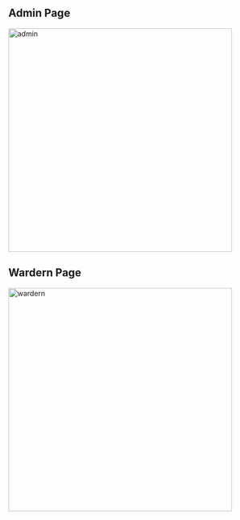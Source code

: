 ## Admin Page
<img width="444" alt="admin" src="https://github.com/ranushka-lakmal/Student-Apartment-Management-Systems/assets/19938421/eba509bc-e9f6-4077-b0bb-0679382d1dc0">



## Wardern Page 

<img width="444" alt="wardern" src="https://github.com/ranushka-lakmal/Student-Apartment-Management-Systems/assets/19938421/a1d53076-3469-48e9-878c-59cdcd170d80">
